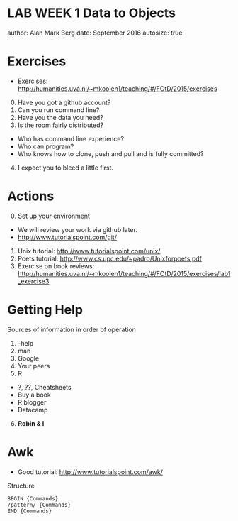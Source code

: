 LAB WEEK 1
Data to Objects
========================================================
author: Alan Mark Berg
date: September 2016
autosize: true
 
Exercises
========================================================
- Exercises: http://humanities.uva.nl/~mkoolen1/teaching/#/FOtD/2015/exercises
 
0. Have you got a github account?
1. Can you run command line?
2. Have you the data you need?
3. Is the room fairly distributed?
  + Who has command line experience?
  + Who can program?
  + Who knows how to clone, push and pull and is fully committed?
4. I expect you to bleed a little first.
 
Actions
========================================================
 
0. Set up your environment
  + We will review your work via github later.
  + http://www.tutorialspoint.com/git/
1. Unix tutorial: http://www.tutorialspoint.com/unix/
2. Poets tutorial: http://www.cs.upc.edu/~padro/Unixforpoets.pdf
3. Exercise on book reviews: http://humanities.uva.nl/~mkoolen1/teaching/#/FOtD/2015/exercises/lab1_exercise3
 
Getting Help
========================================================
Sources of information in order of operation
 
1. -help
2. man
3. Google
4. Your peers
5. R
  + ?, ??, Cheatsheets
  + Buy a book
  + R blogger
  + Datacamp
6. **Robin & I**
 
Awk
========================================================
- Good tutorial: http://www.tutorialspoint.com/awk/
 
Structure
```
BEGIN {Commands}
/pattern/ {Commands}
END {Commands}